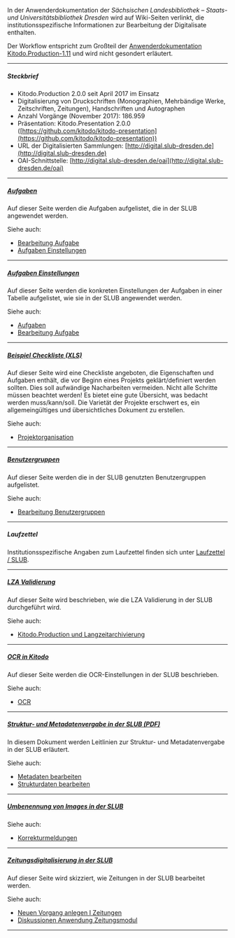 In der Anwenderdokumentation der _Sächsischen Landesbibliothek – Staats- und Universitätsbibliothek Dresden_ wird auf Wiki-Seiten verlinkt, die institutionsspezifische Informationen zur Bearbeitung der Digitalisate enthalten.

Der Workflow entspricht zum Großteil der [Anwenderdokumentation Kitodo.Production-1.11](../../../Using/Anwenderhandbuch/V_1.11/Anwenderdokumentation-Kitodo.Production-1.11.md) und wird nicht gesondert erläutert. 

---

##### _Steckbrief_

- Kitodo.Production 2.0.0 seit April 2017 im Einsatz
- Digitalisierung von Druckschriften (Monographien, Mehrbändige Werke, Zeitschriften, Zeitungen), Handschriften und Autographen 
- Anzahl Vorgänge (November 2017): 186.959
- Präsentation: Kitodo.Presentation 2.0.0 ([https://github.com/kitodo/kitodo-presentation](https://github.com/kitodo/kitodo-presentation))
- URL der Digitalisierten Sammlungen: [http://digital.slub-dresden.de](http://digital.slub-dresden.de)
- OAI-Schnittstelle: [http://digital.slub-dresden.de/oai](http://digital.slub-dresden.de/oai)

---

##### _[Aufgaben](../../../Using/Anwenderhandbuch/V_1.11/Aufgaben#slub)_

Auf dieser Seite werden die Aufgaben aufgelistet, die in der SLUB angewendet werden. 

Siehe auch:

* [Bearbeitung Aufgabe](../../../Using/Anwenderhandbuch/V_1.11/Bearbeitung-Aufgabe.md)
* [Aufgaben Einstellungen](Aufgaben-Einstellungen.md)

---

##### _[Aufgaben Einstellungen](../../../Using/Anwenderhandbuch/V_1.11/Aufgaben-Einstellungen)_

Auf dieser Seite werden die konkreten Einstellungen der Aufgaben in einer Tabelle aufgelistet, wie sie in der SLUB angewendet werden. 

Siehe auch:

* [Aufgaben](../../../Using/Anwenderhandbuch/V_1.11/Aufgaben.md)
* [Bearbeitung Aufgabe](../../../Using/Anwenderhandbuch/V_1.11/Bearbeitung-Aufgabe.md)

---

##### _[Beispiel Checkliste (XLS)](../../../Using/Anwenderhandbuch/V_1.11/images/Checkliste_leer-neu.xls)_

Auf dieser Seite wird eine Checkliste angeboten, die Eigenschaften und Aufgaben enthält, die vor Beginn eines Projekts geklärt/definiert werden sollten. Dies soll aufwändige Nacharbeiten vermeiden. 
Nicht alle Schritte müssen beachtet werden! Es bietet eine gute Übersicht, was bedacht werden muss/kann/soll. Die Varietät der Projekte erschwert es, ein allgemeingültiges und übersichtliches Dokument zu erstellen. 

Siehe auch:

* [Projektorganisation](../../../Using/Anwenderhandbuch/V_1.11/Projektorganisation.md#checkliste) 

---
##### _[Benutzergruppen](../../../Using/Anwenderhandbuch/V_1.11/Benutzergruppen.md)_

Auf dieser Seite werden die in der SLUB genutzten Benutzergruppen aufgelistet. 

Siehe auch:

* [Bearbeitung Benutzergruppen](../../../Using/Anwenderhandbuch/V_1.11/Bearbeitung-Benutzergruppen.md) 

---

##### _Laufzettel_ 

Institutionsspezifische Angaben zum Laufzettel finden sich unter [Laufzettel / SLUB](../../../Using/Anwenderhandbuch/V_1.11/Laufzettel.md#slub). 

---

##### _[LZA Validierung](../../../Using/Anwenderhandbuch/V_1.11/LZA-Validierung.md)_

Auf dieser Seite wird beschrieben, wie die LZA Validierung in der SLUB durchgeführt wird. 

Siehe auch:
 
* [Kitodo.Production und Langzeitarchivierung](../../Anwendungshinweise_und_Weiteres/Kitodo.Production-und-Langzeitarchivierung.md)

---

##### _[OCR in Kitodo](../../../Using/Anwenderhandbuch/V_1.11/OCR.md)_

Auf dieser Seite werden die OCR-Einstellungen in der SLUB beschrieben. 

Siehe auch:

* [OCR](../../../Using/Anwenderhandbuch/V_1.11/OCR.md)

---

##### _[Struktur- und Metadatenvergabe in der SLUB (PDF)](SLUB_Erfassung.pdf)_

In diesem Dokument werden Leitlinien zur Struktur- und Metadatenvergabe in der SLUB erläutert. 

Siehe auch:

* [Metadaten bearbeiten](../../../Using/Anwenderhandbuch/V_1.11/Metadaten-bearbeiten.md)
* [Strukturdaten bearbeiten](../../../Using/Anwenderhandbuch/V_1.11/Strukturdaten-bearbeiten.md)

---

##### _[Umbenennung von Images in der SLUB](../../../Using/Anwenderhandbuch/V_1.11/Umbenennung-von-Images-in-der-SLUB.md)_

Siehe auch: 

* [Korrekturmeldungen](../../../Using/Anwenderhandbuch/V_1.11/Korrekturmeldungen.md)

---

##### _[Zeitungsdigitalisierung in der SLUB](../../../Using/Anwenderhandbuch/V_1.11/Zeitungsdigitalisierung-in-der-SLUB.md)_

Auf dieser Seite wird skizziert, wie Zeitungen in der SLUB bearbeitet werden. 

Siehe auch: 

* [Neuen Vorgang anlegen I Zeitungen](../../../Using/Anwenderhandbuch/V_1.11/Neuen-Vorgang-anlegen-I-Zeitungen.md)
* [Diskussionen Anwendung Zeitungsmodul](../../Anwendungshinweise_und_Weiteres/Diskussionen-Anwendung--Zeitungsmodul.md)

---
